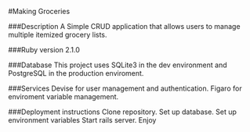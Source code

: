 #Making Groceries

###Description
A Simple CRUD application that allows users to manage multiple itemized grocery lists.

###Ruby version
  2.1.0

###Database
  This project uses SQLite3 in the dev environment and PostgreSQL in the production enviroment.

###Services
  Devise for user management and authentication. Figaro for enviroment variable management.

###Deployment instructions
  Clone repository.
  Set up database.
  Set up environment variables
  Start rails server.
  Enjoy
